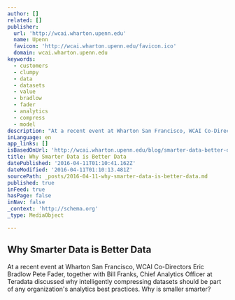 ```yaml
---
author: []
related: []
publisher:
  url: 'http://wcai.wharton.upenn.edu'
  name: Upenn
  favicon: 'http://wcai.wharton.upenn.edu/favicon.ico'
  domain: wcai.wharton.upenn.edu
keywords:
  - customers
  - clumpy
  - data
  - datasets
  - value
  - bradlow
  - fader
  - analytics
  - compress
  - model
description: "At a recent event at Wharton San Francisco, WCAI Co-Directors Eric Bradlow Pete Fader, together with Bill Franks, Chief Analytics Officer at Teradata discussed why intelligently compressing datasets should be part of any organization's analytics best practices. Why is smaller smarter?"
inLanguage: en
app_links: []
isBasedOnUrl: 'http://wcai.wharton.upenn.edu/blog/smarter-data-better-data/'
title: Why Smarter Data is Better Data
datePublished: '2016-04-11T01:10:41.162Z'
dateModified: '2016-04-11T01:10:13.481Z'
sourcePath: _posts/2016-04-11-why-smarter-data-is-better-data.md
published: true
inFeed: true
hasPage: false
inNav: false
_context: 'http://schema.org'
_type: MediaObject

---
```

<article style=""><h1>Why Smarter Data is Better Data</h1><p>At a recent event at Wharton San Francisco, WCAI Co-Directors Eric Bradlow Pete Fader, together with Bill Franks, Chief Analytics Officer at Teradata discussed why intelligently compressing datasets should be part of any organization's analytics best practices. Why is smaller smarter?</p></article>